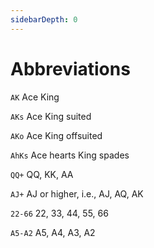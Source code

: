 ```yaml
---
sidebarDepth: 0
---
```

# Abbreviations

<code>AK</code> Ace King

<code>AKs</code> Ace King suited

<code>AKo</code> Ace King offsuited

<code>AhKs</code> Ace hearts King spades

<code>QQ+</code> QQ, KK, AA

<code>AJ+</code> AJ or higher, i.e., AJ, AQ, AK

<code>22-66</code> 22, 33, 44, 55, 66

<code>A5-A2</code> A5, A4, A3, A2






